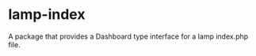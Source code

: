 lamp-index
==========

A package that provides a Dashboard type interface for a lamp index.php file.